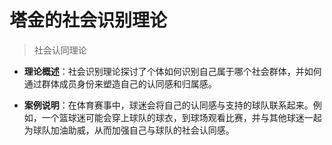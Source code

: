 # 塔金的社会识别理论

> 社会认同理论

- **理论概述**：社会识别理论探讨了个体如何识别自己属于哪个社会群体，并如何通过群体成员身份来塑造自己的认同感和归属感。

- **案例说明**：在体育赛事中，球迷会将自己的认同感与支持的球队联系起来。例如，一个篮球迷可能会穿上球队的球衣，到球场观看比赛，并与其他球迷一起为球队加油助威，从而加强自己与球队的社会认同感。
